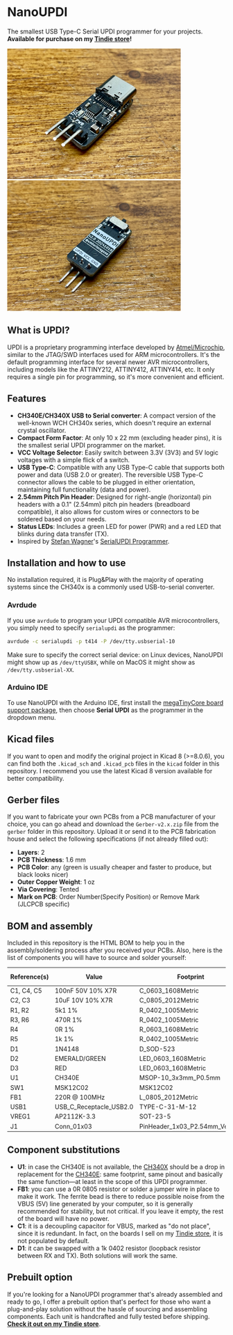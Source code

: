 # NanoUPDI
The smallest USB Type-C Serial UPDI programmer for your projects. **Available for purchase on my [Tindie store](https://www.tindie.com/products/ragone/nanoupdi/)!**

<img src="/images/nanoupdi_3.jpg?raw=true" alt="NanoUPDI programmer front" width=400 /> <img src="/images/nanoupdi_4.jpg?raw=true" alt="NanoUPDI programmer back" width=400 />

## What is UPDI?
UPDI is a proprietary programming interface developed by [Atmel/Microchip](https://www.microchip.com), similar to the JTAG/SWD interfaces used for ARM microcontrollers. It's the default programming interface for several newer AVR microcontrollers, including models like the ATTINY212, ATTINY412, ATTINY414, etc. It only requires a single pin for programming, so it's more convenient and efficient.

## Features
- **CH340E/CH340X USB to Serial converter**: A compact version of the well-known WCH CH340x series, which doesn't require an external crystal oscillator.
- **Compact Form Factor**: At only 10 x 22 mm (excluding header pins), it is the smallest serial UPDI programmer on the market.
- **VCC Voltage Selector**: Easily switch between 3.3V (3V3) and 5V logic voltages with a simple flick of a switch.
- **USB Type-C**: Compatible with any USB Type-C cable that supports both power and data (USB 2.0 or greater). The reversible USB Type-C connector allows the cable to be plugged in either orientation, maintaining full functionality (data and power).
- **2.54mm Pitch Pin Header**: Designed for right-angle (horizontal) pin headers with a 0.1" (2.54mm) pitch pin headers (breadboard compatible), it also allows for custom wires or connectors to be soldered based on your needs.
- **Status LEDs**: Includes a green LED for power (PWR) and a red LED that blinks during data transfer (TX).
- Inspired by [Stefan Wagner](https://github.com/wagiminator)'s [SerialUPDI Programmer](https://github.com/wagiminator/AVR-Programmer/tree/master/SerialUPDI_Programmer).

## Installation and how to use
No installation required, it is Plug&Play with the majority of operating systems since the CH340x is a commonly used USB-to-serial converter.

### Avrdude
If you use `avrdude` to program your UPDI compatible AVR microcontrollers, you simply need to specify `serialupdi` as the programmer:

```bash
avrdude -c serialupdi -p t414 -P /dev/tty.usbserial-10
```

Make sure to specify the correct serial device: on Linux devices, NanoUPDI might show up as `/dev/ttyUSBX`, while on MacOS it might show as `/dev/tty.usbserial-XX`.

### Arduino IDE
To use NanoUPDI with the Arduino IDE, first install the [megaTinyCore board support package](https://github.com/SpenceKonde/megaTinyCore), then choose **Serial UPDI** as the programmer in the dropdown menu.

## Kicad files
If you want to open and modify the original project in Kicad 8 (>=8.0.6), you can find both the `.kicad_sch` and `.kicad_pcb` files in the `kicad` folder in this repository. I recommend you use the latest Kicad 8 version available for better compatibility.

## Gerber files
If you want to fabricate your own PCBs from a PCB manufacturer of your choice, you can go ahead and download the `Gerber-v2.x.zip` file from the `gerber` folder in this repository. Upload it or send it to the PCB fabrication house and select the following specifications (if not already filled out):
- **Layers**: 2
- **PCB Thickness**: 1.6 mm
- **PCB Color**: any (green is usually cheaper and faster to produce, but black looks nicer)
- **Outer Copper Weight**: 1 oz
- **Via Covering**: Tented
- **Mark on PCB**: Order Number(Specify Position) or Remove Mark (JLCPCB specific)

## BOM and assembly
Included in this repository is the HTML BOM to help you in the assembly/soldering process after you received your PCBs. Also, here is the list of components you will have to source and solder yourself:

| Reference(s) | Value                   | Footprint                       | LCSC Part #                                                   | Qty |
|--------------|-------------------------|---------------------------------|---------------------------------------------------------------|-----|
| C1, C4, C5   | 100nF 50V 10% X7R       | C_0603_1608Metric               | [C14663](https://www.lcsc.com/product-detail/C14663.html)     | 3   |
| C2, C3       | 10uF 10V 10% X7R        | C_0805_2012Metric               | [C237493](https://www.lcsc.com/product-detail/C237493.html)   | 2   |
| R1, R2       | 5k1 1%                  | R_0402_1005Metric               | [C25905](https://www.lcsc.com/product-detail/C25905.html)     | 2   |
| R3, R6       | 470R 1%                 | R_0402_1005Metric               | [C25117](https://www.lcsc.com/product-detail/C25117.html)     | 2   |
| R4           | 0R 1%                   | R_0603_1608Metric               | [C21189](https://www.lcsc.com/product-detail/C21189.html)     | 1   |
| R5           | 1k 1%                   | R_0402_1005Metric               | [C11702](https://www.lcsc.com/product-detail/C11702.html)     | 1   |
| D1           | 1N4148                  | D_SOD-523                       | [C727112](https://www.lcsc.com/product-detail/C727112.html)   | 1   |
| D2           | EMERALD/GREEN           | LED_0603_1608Metric             | [C965804](https://www.lcsc.com/product-detail/C965804.html)   | 1   |
| D3           | RED                     | LED_0603_1608Metric             | [C965799](https://www.lcsc.com/product-detail/C965799.html)   | 1   |
| U1           | CH340E                  | MSOP-10_3x3mm_P0.5mm            | [C99652](https://www.lcsc.com/product-detail/C99652.html)     | 1   |
| SW1          | MSK12C02                | MSK12C02                        | [C431540](https://www.lcsc.com/product-detail/C431540.html)   | 1   |
| FB1          | 220R @ 100MHz           | L_0805_2012Metric               | [C85840](https://www.lcsc.com/product-detail/C85840.html)     | 1   |
| USB1         | USB_C_Receptacle_USB2.0 | TYPE-C-31-M-12                  | [C2988369](https://www.lcsc.com/product-detail/C2988369.html) | 1   |
| VREG1        | AP2112K-3.3             | SOT-23-5                        | [C51118](https://www.lcsc.com/product-detail/C51118.html)     | 1   |
| J1           | Conn_01x03              | PinHeader_1x03_P2.54mm_Vertical | [C492411](https://www.lcsc.com/product-detail/C492411.html)   | 1   |

## Component substitutions
- **U1**: in case the CH340E is not available, the [CH340X](https://www.lcsc.com/product-detail/C3035748.html) should be a drop in replacement for the [CH340E](https://www.lcsc.com/product-detail/C99652.html): same footprint, same pinout and basically the same function—at least in the scope of this UPDI programmer.
- **FB1**: you can use a 0R 0805 resistor or solder a jumper wire in place to make it work. The ferrite bead is there to reduce possible noise from the VBUS (5V) line generated by your computer, so it is generally recommended for stability, but not critical. If you leave it empty, the rest of the board will have no power.
- **C1**: it is a decoupling capacitor for VBUS, marked as "do not place", since it is redundant. In fact, on the boards I sell on my [Tindie store]([url](https://www.tindie.com/products/ragone/nanoupdi/)), it is not populated by default.
- **D1**: it can be swapped with a 1k 0402 resistor (loopback resistor between RX and TX). Both solutions will work the same.

## Prebuilt option
If you're looking for a NanoUPDI programmer that's already assembled and ready to go, I offer a prebuilt option that's perfect for those who want a plug-and-play solution without the hassle of sourcing and assembling components. Each unit is handcrafted and fully tested before shipping. **[Check it out on my Tindie store](https://www.tindie.com/products/ragone/nanoupdi/)**.
